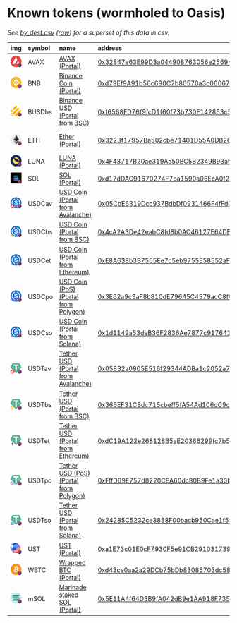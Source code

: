 
Known tokens (wormholed to Oasis)
===================================
_See [by_dest.csv](by_dest.csv) ([raw](https://raw.githubusercontent.com/certusone/wormhole-token-list/main/content/by_dest.csv)) for a superset of this data in csv._

  
| img                                                                                                  | symbol   | name                                                                              | address                                                                                                                        |   decimals | origin    | sourceAddress                                                                                                            |   sourceDecimals | markets                                                                                                                                   | symbol   |
|:-----------------------------------------------------------------------------------------------------|:---------|:----------------------------------------------------------------------------------|:-------------------------------------------------------------------------------------------------------------------------------|-----------:|:----------|:-------------------------------------------------------------------------------------------------------------------------|-----------------:|:------------------------------------------------------------------------------------------------------------------------------------------|:-----------------|
| ![AVAX](https://raw.githubusercontent.com/certusone/wormhole-token-list/main/assets/AVAX_wh.png)     | AVAX     | [AVAX (Portal)](http://coingecko.com/en/coins/avalanche)                          | [0x32847e63E99D3a044908763056e25694490082F8](https://explorer.oasis.updev.si/token/0x32847e63E99D3a044908763056e25694490082F8) |         18 | avalanche | [0xb31f66aa3c1e785363f0875a1b74e27b85fd66c7](https://snowtrace.io/address/0xb31f66aa3c1e785363f0875a1b74e27b85fd66c7)    |               18 |                                                                                                                                           | AVAX             |
| ![BNB](https://raw.githubusercontent.com/certusone/wormhole-token-list/main/assets/BNB_wh.png)       | BNB      | [Binance Coin (Portal)](http://coingecko.com/en/coins/binance-coin)               | [0xd79Ef9A91b56c690C7b80570a3c060678667f469](https://explorer.oasis.updev.si/token/0xd79Ef9A91b56c690C7b80570a3c060678667f469) |         18 | bsc       | [0xbb4CdB9CBd36B01bD1cBaEBF2De08d9173bc095c](https://bscscan.com/address/0xbb4CdB9CBd36B01bD1cBaEBF2De08d9173bc095c)     |               18 |                                                                                                                                           | BNB              |
| ![BUSDbs](https://raw.githubusercontent.com/certusone/wormhole-token-list/main/assets/BUSDbs_wh.png) | BUSDbs   | [Binance USD (Portal from BSC)](http://coingecko.com/en/coins/binance-usd)        | [0xf6568FD76f9fcD1f60f73b730F142853c5eF627E](https://explorer.oasis.updev.si/token/0xf6568FD76f9fcD1f60f73b730F142853c5eF627E) |         18 | bsc       | [0xe9e7cea3dedca5984780bafc599bd69add087d56](https://bscscan.com/address/0xe9e7cea3dedca5984780bafc599bd69add087d56)     |               18 |                                                                                                                                           | BUSDbs           |
| ![ETH](https://raw.githubusercontent.com/certusone/wormhole-token-list/main/assets/ETH_wh.png)       | ETH      | [Ether (Portal)](http://coingecko.com/en/coins/ether)                             | [0x3223f17957Ba502cbe71401D55A0DB26E5F7c68F](https://explorer.oasis.updev.si/token/0x3223f17957Ba502cbe71401D55A0DB26E5F7c68F) |         18 | ethereum  | [0xc02aaa39b223fe8d0a0e5c4f27ead9083c756cc2](https://etherscan.io/address/0xc02aaa39b223fe8d0a0e5c4f27ead9083c756cc2)    |               18 | [yuzuswap](https://yuzu-swap.com/), [duneswap](https://www.duneswap.com/exchange/swap), [gemkeeper](https://app.gemkeeper.finance/#/swap) | ETH              |
| ![LUNA](https://raw.githubusercontent.com/certusone/wormhole-token-list/main/assets/LUNA_wh.png)     | LUNA     | [LUNA (Portal)](http://coingecko.com/en/coins/terra-luna)                         | [0x4F43717B20ae319Aa50BC5B2349B93af5f7Ac823](https://explorer.oasis.updev.si/token/0x4F43717B20ae319Aa50BC5B2349B93af5f7Ac823) |          6 | terra     | [uluna](https://finder.terra.money/columbus-5/address/uluna)                                                             |                6 |                                                                                                                                           | LUNA             |
| ![SOL](https://raw.githubusercontent.com/certusone/wormhole-token-list/main/assets/SOL_wh.png)       | SOL      | [SOL (Portal)](http://coingecko.com/en/coins/solana)                              | [0xd17dDAC91670274F7ba1590a06EcA0f2FD2b12bc](https://explorer.oasis.updev.si/token/0xd17dDAC91670274F7ba1590a06EcA0f2FD2b12bc) |          9 | solana    | [So11111111111111111111111111111111111111112](https://solscan.io/address/So11111111111111111111111111111111111111112)    |                9 |                                                                                                                                           | SOL              |
| ![USDCav](https://raw.githubusercontent.com/certusone/wormhole-token-list/main/assets/USDCav_wh.png) | USDCav   | [USD Coin (Portal from Avalanche)](http://coingecko.com/en/coins/usd-coin)        | [0x05CbE6319Dcc937BdbDf0931466F4fFd0d392B47](https://explorer.oasis.updev.si/token/0x05CbE6319Dcc937BdbDf0931466F4fFd0d392B47) |          6 | avalanche | [0xa7d7079b0fead91f3e65f86e8915cb59c1a4c664](https://snowtrace.io/address/0xa7d7079b0fead91f3e65f86e8915cb59c1a4c664)    |                6 |                                                                                                                                           | USDCav           |
| ![USDCbs](https://raw.githubusercontent.com/certusone/wormhole-token-list/main/assets/USDCbs_wh.png) | USDCbs   | [USD Coin (Portal from BSC)](http://coingecko.com/en/coins/usd-coin)              | [0x4cA2A3De42eabC8fd8b0AC46127E64DB08b9150e](https://explorer.oasis.updev.si/token/0x4cA2A3De42eabC8fd8b0AC46127E64DB08b9150e) |         18 | bsc       | [0x8ac76a51cc950d9822d68b83fe1ad97b32cd580d](https://bscscan.com/address/0x8ac76a51cc950d9822d68b83fe1ad97b32cd580d)     |               18 |                                                                                                                                           | USDCbs           |
| ![USDCet](https://raw.githubusercontent.com/certusone/wormhole-token-list/main/assets/USDCet_wh.png) | USDCet   | [USD Coin (Portal from Ethereum)](http://coingecko.com/en/coins/usd-coin)         | [0xE8A638b3B7565Ee7c5eb9755E58552aFc87b94DD](https://explorer.oasis.updev.si/token/0xE8A638b3B7565Ee7c5eb9755E58552aFc87b94DD) |          6 | ethereum  | [0xa0b86991c6218b36c1d19d4a2e9eb0ce3606eb48](https://etherscan.io/address/0xa0b86991c6218b36c1d19d4a2e9eb0ce3606eb48)    |                6 |                                                                                                                                           | USDCet           |
| ![USDCpo](https://raw.githubusercontent.com/certusone/wormhole-token-list/main/assets/USDCpo_wh.png) | USDCpo   | [USD Coin (PoS) (Portal from Polygon)](http://coingecko.com/en/coins/usd-coin)    | [0x3E62a9c3aF8b810dE79645C4579acC8f0d06a241](https://explorer.oasis.updev.si/token/0x3E62a9c3aF8b810dE79645C4579acC8f0d06a241) |          6 | polygon   | [0x2791bca1f2de4661ed88a30c99a7a9449aa84174](https://polygonscan.com/address/0x2791bca1f2de4661ed88a30c99a7a9449aa84174) |                6 |                                                                                                                                           | USDCpo           |
| ![USDCso](https://raw.githubusercontent.com/certusone/wormhole-token-list/main/assets/USDCso_wh.png) | USDCso   | [USD Coin (Portal from Solana)](http://coingecko.com/en/coins/usd-coin)           | [0x1d1149a53deB36F2836Ae7877c9176413aDfA4A8](https://explorer.oasis.updev.si/token/0x1d1149a53deB36F2836Ae7877c9176413aDfA4A8) |          6 | solana    | [EPjFWdd5AufqSSqeM2qN1xzybapC8G4wEGGkZwyTDt1v](https://solscan.io/address/EPjFWdd5AufqSSqeM2qN1xzybapC8G4wEGGkZwyTDt1v)  |                6 |                                                                                                                                           | USDCso           |
| ![USDTav](https://raw.githubusercontent.com/certusone/wormhole-token-list/main/assets/USDTav_wh.png) | USDTav   | [Tether USD (Portal from Avalanche)](http://coingecko.com/en/coins/tether)        | [0x05832a0905E516f29344ADBa1c2052a788B10129](https://explorer.oasis.updev.si/token/0x05832a0905E516f29344ADBa1c2052a788B10129) |          6 | avalanche | [0xc7198437980c041c805a1edcba50c1ce5db95118](https://snowtrace.io/address/0xc7198437980c041c805a1edcba50c1ce5db95118)    |                6 |                                                                                                                                           | USDTav           |
| ![USDTbs](https://raw.githubusercontent.com/certusone/wormhole-token-list/main/assets/USDTbs_wh.png) | USDTbs   | [Tether USD (Portal from BSC)](http://coingecko.com/en/coins/tether)              | [0x366EF31C8dc715cbeff5fA54Ad106dC9c25C6153](https://explorer.oasis.updev.si/token/0x366EF31C8dc715cbeff5fA54Ad106dC9c25C6153) |         18 | bsc       | [0x55d398326f99059fF775485246999027B3197955](https://bscscan.com/address/0x55d398326f99059fF775485246999027B3197955)     |               18 |                                                                                                                                           | USDTbs           |
| ![USDTet](https://raw.githubusercontent.com/certusone/wormhole-token-list/main/assets/USDTet_wh.png) | USDTet   | [Tether USD (Portal from Ethereum)](http://coingecko.com/en/coins/tether)         | [0xdC19A122e268128B5eE20366299fc7b5b199C8e3](https://explorer.oasis.updev.si/token/0xdC19A122e268128B5eE20366299fc7b5b199C8e3) |          6 | ethereum  | [0xdac17f958d2ee523a2206206994597c13d831ec7](https://etherscan.io/address/0xdac17f958d2ee523a2206206994597c13d831ec7)    |                6 |                                                                                                                                           | USDTet           |
| ![USDTpo](https://raw.githubusercontent.com/certusone/wormhole-token-list/main/assets/USDTpo_wh.png) | USDTpo   | [Tether USD (PoS) (Portal from Polygon)](http://coingecko.com/en/coins/tether)    | [0xFffD69E757d8220CEA60dc80B9Fe1a30b58c94F3](https://explorer.oasis.updev.si/token/0xFffD69E757d8220CEA60dc80B9Fe1a30b58c94F3) |          6 | polygon   | [0xc2132d05d31c914a87c6611c10748aeb04b58e8f](https://polygonscan.com/address/0xc2132d05d31c914a87c6611c10748aeb04b58e8f) |                6 |                                                                                                                                           | USDTpo           |
| ![USDTso](https://raw.githubusercontent.com/certusone/wormhole-token-list/main/assets/USDTso_wh.png) | USDTso   | [Tether USD (Portal from Solana)](http://coingecko.com/en/coins/tether)           | [0x24285C5232ce3858F00bacb950Cae1f59d1b2704](https://explorer.oasis.updev.si/token/0x24285C5232ce3858F00bacb950Cae1f59d1b2704) |          6 | solana    | [Es9vMFrzaCERmJfrF4H2FYD4KCoNkY11McCe8BenwNYB](https://solscan.io/address/Es9vMFrzaCERmJfrF4H2FYD4KCoNkY11McCe8BenwNYB)  |                6 |                                                                                                                                           | USDTso           |
| ![UST](https://raw.githubusercontent.com/certusone/wormhole-token-list/main/assets/UST_wh.png)       | UST      | [UST (Portal)](http://coingecko.com/en/coins/terra-usd)                           | [0xa1E73c01E0cF7930F5e91CB291031739FE5Ad6C2](https://explorer.oasis.updev.si/token/0xa1E73c01E0cF7930F5e91CB291031739FE5Ad6C2) |          6 | terra     | [uusd](https://finder.terra.money/columbus-5/address/uusd)                                                               |                6 | [yuzuswap](https://yuzu-swap.com/)                                                                                                        | UST              |
| ![WBTC](https://raw.githubusercontent.com/certusone/wormhole-token-list/main/assets/WBTC_wh.png)     | WBTC     | [Wrapped BTC (Portal)](http://coingecko.com/en/coins/wrapped-bitcoin)             | [0xd43ce0aa2a29DCb75bDb83085703dc589DE6C7eb](https://explorer.oasis.updev.si/token/0xd43ce0aa2a29DCb75bDb83085703dc589DE6C7eb) |          8 | ethereum  | [0x2260fac5e5542a773aa44fbcfedf7c193bc2c599](https://etherscan.io/address/0x2260fac5e5542a773aa44fbcfedf7c193bc2c599)    |                8 |                                                                                                                                           | WBTC             |
| ![mSOL](https://raw.githubusercontent.com/certusone/wormhole-token-list/main/assets/mSOL_wh.png)     | mSOL     | [Marinade staked SOL (Portal)](http://coingecko.com/en/coins/marinade-staked-sol) | [0x5E11A4f64D3B9fA042dB9e1AA918F735038FdfD8](https://explorer.oasis.updev.si/token/0x5E11A4f64D3B9fA042dB9e1AA918F735038FdfD8) |          9 | solana    | [mSoLzYCxHdYgdzU16g5QSh3i5K3z3KZK7ytfqcJm7So](https://solscan.io/address/mSoLzYCxHdYgdzU16g5QSh3i5K3z3KZK7ytfqcJm7So)    |                9 |                                                                                                                                           | mSOL             |